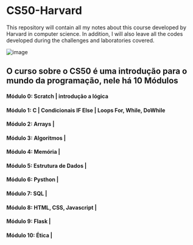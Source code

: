 # CS50-Harvard
This repository will contain all my notes about this course developed by Harvard in computer science. In addition, I will also leave all the codes developed during the challenges and laboratories covered.


![image](https://github.com/emanuelsantossouza/CS50-Harvard/assets/99850729/a51dc1ec-4869-4cd4-ae94-465e69a7fdb5)
## O curso sobre o CS50 é uma introdução para o mundo da programação, nele há 10 Módulos
#### Módulo 0: Scratch | introdução a lógica
#### Módulo 1: C | Condicionais IF Else | Loops For, While, DoWhile
#### Módulo 2: Arrays | 
#### Módulo 3: Algoritmos | 
#### Módulo 4: Memória | 
#### Módulo 5: Estrutura de Dados | 
#### Módulo 6: Pysthon | 
#### Módulo 7: SQL | 
#### Módulo 8: HTML, CSS, Javascript | 
#### Módulo 9: Flask | 
#### Módulo 10: Ética | 

